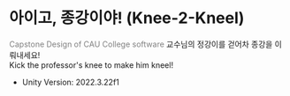 # 아이고, 종강이야! (Knee-2-Kneel)
<span style="color:gray">Capstone Design of CAU College software   </span>
교수님의 정강이를 걷어차 종강을 이뤄내세요!   
Kick the professor's knee to make him kneel!   

- Unity Version: 2022.3.22f1

